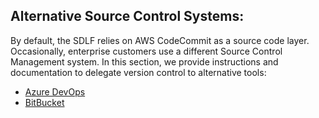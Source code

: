 ## Alternative Source Control Systems:

By default, the SDLF relies on AWS CodeCommit as a source code layer. Occasionally, enterprise customers use a different Source Control Management system. In this section, we provide instructions and documentation to delegate version control to alternative tools: 

- [Azure DevOps](ado/README.md)
- [BitBucket](bbucket/README.md)
